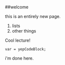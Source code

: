 ##welcome

this is an entirely new page.

1. lists
2. other things

Cool lecture!

```
var = yepCodeBlock;
```

i'm done here.


